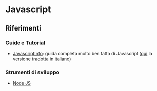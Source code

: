 # Javascript

## Riferimenti

### Guide e Tutorial

- [JavascriptInfo](http://javascript.info/): guida completa molto ben fatta di Javascript ([qui](http://it.javascript.info/) la versione tradotta in italiano)

### Strumenti di sviluppo
- [Node JS](https://nodejs.org/)